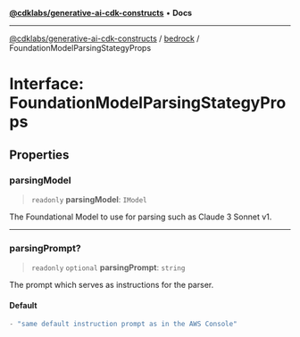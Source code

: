 [**@cdklabs/generative-ai-cdk-constructs**](../../../README.md) • **Docs**

***

[@cdklabs/generative-ai-cdk-constructs](../../../README.md) / [bedrock](../README.md) / FoundationModelParsingStategyProps

# Interface: FoundationModelParsingStategyProps

## Properties

### parsingModel

> `readonly` **parsingModel**: `IModel`

The Foundational Model to use for parsing such as Claude 3 Sonnet v1.

***

### parsingPrompt?

> `readonly` `optional` **parsingPrompt**: `string`

The prompt which serves as instructions for the parser.

#### Default

```ts
- "same default instruction prompt as in the AWS Console"
```
